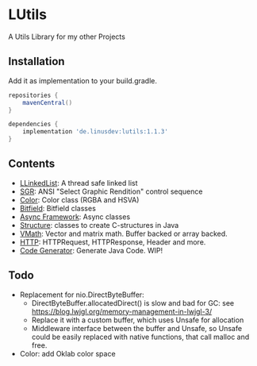 # LUtils
A Utils Library for my other Projects

## Installation
Add it as implementation to your build.gradle.
```groovy
repositories {
    mavenCentral()
}

dependencies {
    implementation 'de.linusdev:lutils:1.1.3'
}
```

## Contents
- [LLinkedList](https://github.com/lni-dev/LUtils/blob/master/src/main/java/de/linusdev/lutils/llist/LLinkedList.java): A thread safe linked list
- [SGR](https://github.com/lni-dev/LUtils/blob/master/src/main/java/de/linusdev/lutils/ansi/sgr/SGR.java): ANSI "Select Graphic Rendition" control sequence
- [Color](https://github.com/lni-dev/LUtils/blob/master/src/main/java/de/linusdev/lutils/color/Color.java): Color class (RGBA and HSVA)
- [Bitfield](https://github.com/lni-dev/LUtils/blob/master/src/main/java/de/linusdev/lutils/bitfield/): Bitfield classes
- [Async Framework](https://github.com/lni-dev/LUtils/blob/master/src/main/java/de/linusdev/lutils/async/): Async classes
- [Structure](https://github.com/lni-dev/LUtils/tree/master/src/main/java/de/linusdev/lutils/struct): classes to create C-structures in Java
- [VMath](https://github.com/lni-dev/LUtils/tree/master/src/main/java/de/linusdev/lutils/math): Vector and matrix math. Buffer backed or array backed.
- [HTTP](https://github.com/lni-dev/LUtils/tree/master/src/main/java/de/linusdev/lutils/net/http): HTTPRequest, HTTPResponse, Header and more.
- [Code Generator](https://github.com/lni-dev/LUtils/tree/master/src/main/java/de/linusdev/lutils/codegen): Generate Java Code. WIP!

## Todo
- Replacement for nio.DirectByteBuffer:
  - DirectByteBuffer.allocatedDirect() is slow and bad for GC: see https://blog.lwjgl.org/memory-management-in-lwjgl-3/
  - Replace it with a custom buffer, which uses Unsafe for allocation
  - Middleware interface between the buffer and Unsafe, so Unsafe could be easily replaced with native functions, that call malloc and free.
- Color: add Oklab color space